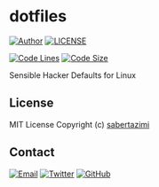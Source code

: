 # dotfiles

[![Author](https://img.shields.io/badge/author-sabertaz-lightgrey?style=for-the-badge)](https://github.com/sabertazimi)
[![LICENSE](https://img.shields.io/github/license/sabertazimi/dotfiles?style=for-the-badge)](https://raw.githubusercontent.com/sabertazimi/dotfiles/master/LICENSE)

[![Code Lines](https://img.shields.io/tokei/lines/github/sabertazimi/dotfiles?style=for-the-badge&logo=visualstudiocode)](https://github.com/sabertazimi/dotfiles)
[![Code Size](https://img.shields.io/github/languages/code-size/sabertazimi/dotfiles?logo=visualstudiocode&style=for-the-badge)](https://github.com/sabertazimi/dotfiles)

Sensible Hacker Defaults for Linux

## License

MIT License Copyright (c) [sabertazimi](https://github.com/sabertazimi)

## Contact

[![Email](https://img.shields.io/badge/-Gmail-ea4335?style=for-the-badge&logo=gmail&logoColor=white)](mailto:sabertazimi@gmail.com)
[![Twitter](https://img.shields.io/badge/-Twitter-1da1f2?style=for-the-badge&logo=twitter&logoColor=white)](https://twitter.com/sabertazimi)
[![GitHub](https://img.shields.io/badge/-GitHub-181717?style=for-the-badge&logo=github&logoColor=white)](https://github.com/sabertazimi)
